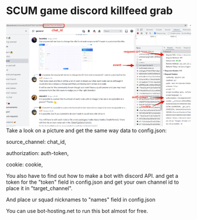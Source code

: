 # SCUM game discord killfeed grab


![alt get this in config.json: chat_id to source_channel, auth-token to authorization and cookie](https://github.com/artskar/scum-killfeed/blob/main/data4bot.png)
Take a look on a picture and get the same way data to config.json:

source_channel: chat_id,

authorization: auth-token,

cookie: cookie,

You also have to find out how to make a bot with discord API. and get a token for the "token" field in config.json
and get your own channel id to place it in "target_channel".

And place ur squad nicknames to "names" field in config.json

You can use bot-hosting.net to run this bot almost for free. 
